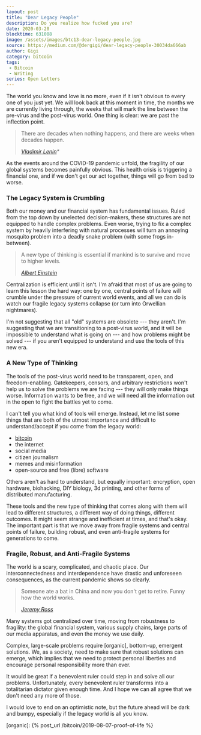 ```yaml
---
layout: post
title: "Dear Legacy People"
description: Do you realize how fucked you are?
date: 2020-03-20
blocktime: 631088
image: /assets/images/btc13-dear-legacy-people.jpg
source: https://medium.com/@dergigi/dear-legacy-people-30034da666ab
author: Gigi
category: bitcoin
tags:
 - Bitcoin
 - Writing
series: Open Letters
---
```


The world you know and love is no more, even if it isn't obvious to
every one of you just yet. We will look back at this moment in time, the
months we are currently living through, the weeks that will mark the
line between the pre-virus and the post-virus world. One thing is clear:
we are past the inflection point.

> There are decades when nothing happens, and there are weeks when
> decades happen.
>
> <cite>[Vladimir Lenin]\*</cite>

As the events around the COVID-19 pandemic unfold, the fragility of our
global systems becomes painfully obvious. This health crisis is
triggering a financial one, and if we don't get our act together, things
will go from bad to worse.

### The Legacy System is Crumbling

Both our money and our financial system has fundamental issues. Ruled
from the top down by unelected decision-makers, these structures are not
equipped to handle complex problems. Even worse, trying to fix a complex
system by heavily interfering with natural processes will turn an
annoying mosquito problem into a deadly snake problem (with some frogs
in-between).

> A new type of thinking is essential if mankind is to survive and move
> to higher levels.
>
> <cite>[Albert Einstein]</cite>

Centralization is efficient until it isn't. I'm afraid that most of us
are going to learn this lesson the hard way: one by one, central points
of failure will crumble under the pressure of current world events, and
all we can do is watch our fragile legacy systems collapse (or turn into
Orwellian nightmares).

I'm not suggesting that all "old" systems are obsolete --- they aren't.
I'm suggesting that we are transitioning to a post-virus world, and it
will be impossible to understand what is going on --- and how problems
might be solved --- if you aren't equipped to understand and use the
tools of this new era.

### A New Type of Thinking

The tools of the post-virus world need to be transparent, open, and
freedom-enabling. Gatekeepers, censors, and arbitrary restrictions won't
help us to solve the problems we are facing --- they will only make
things worse. Information wants to be free, and we will need all the
information out in the open to fight the battles yet to come.

I can't tell you what kind of tools will emerge. Instead, let me list
some things that are both of the utmost importance and difficult to
understand/accept if you come from the legacy world:

-   [bitcoin]
-   the internet
-   social media
-   citizen journalism
-   memes and misinformation
-   open-source and free (libre) software

Others aren't as hard to understand, but equally important: encryption,
open hardware, biohacking, DIY biology, 3d printing, and other forms of
distributed manufacturing.

These tools and the new type of thinking that comes along with them will
lead to different structures, a different way of doing things, different
outcomes. It might seem strange and inefficient at times, and that's
okay. The important part is that we move away from fragile systems and
central points of failure, building robust, and even anti-fragile
systems for generations to come.

### Fragile, Robust, and Anti-Fragile Systems

The world is a scary, complicated, and chaotic place. Our
interconnectedness and interdependence have drastic and unforeseen
consequences, as the current pandemic shows so clearly.

> Someone ate a bat in China and now you don't get to retire. Funny how
 the world works.
>
> <cite>[Jeremy Ross]</cite>

Many systems got centralized over time, moving from robustness to
fragility: the global financial system, various supply chains, large
parts of our media apparatus, and even the money we use daily.

Complex, large-scale problems require [organic], bottom-up, emergent
solutions. We, as a society, need to make sure that robust solutions can
emerge, which implies that we need to protect personal liberties and
encourage personal responsibility more than ever.

It would be great if a benevolent ruler could step in and solve all our
problems. Unfortunately, every benevolent ruler transforms into a
totalitarian dictator given enough time. And I hope we can all agree
that we don't need any more of those.

I would love to end on an optimistic note, but the future ahead will be
dark and bumpy, especially if the legacy world is all you know.

[bitcoin]: https://bitcoin-resources.com

[Vladimir Lenin]: https://en.wikiquote.org/wiki/Vladimir_Lenin#Misattributed
[Albert Einstein]: https://web.archive.org/web/20140622171150/http://www.turnthetide.info/id54.htm
[Jeremy Ross]: https://twitter.com/jebus911/status/1237092755622502406?s=20

[organic]: {% post_url /bitcoin/2019-08-07-proof-of-life %}
